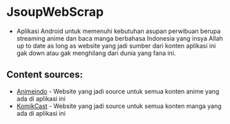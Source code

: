 # JsoupWebScrap
* Aplikasi Android untuk memenuhi kebutuhan asupan perwibuan berupa streaming anime dan baca manga berbahasa Indonesia yang insya Allah up to date
as long as website yang jadi sumber dari konten aplikasi ini gak down atau gak menghilang dari dunia yang fana ini.

## Content sources:

* [Animeindo](http://animeindo.cc) - Website yang jadi source untuk semua konten anime yang ada di aplikasi ini
* [KomikCast](http://komikcast.com) - Website yang jadi source untuk semua konten manga yang ada di aplikasi ini
